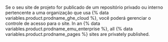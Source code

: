 Se o seu site de projeto for publicado de um repositório privado ou interno pertencente a uma organização que usa {% data variables.product.prodname_ghe_cloud %}, você poderá gerenciar o controle de acesso para o site. In an {% data variables.product.prodname_emu_enterprise %}, all {% data variables.product.prodname_pages %} sites are privately published.
